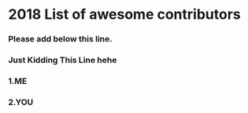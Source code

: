 # 2018 List of awesome contributors

### Please add below this line.
### Just Kidding This Line hehe
### 1.ME
### 2.YOU
